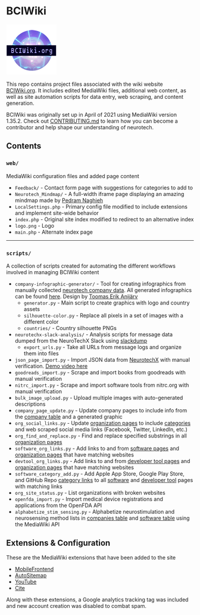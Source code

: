 # BCIWiki

![Logo](web/logo.png)

This repo contains project files associated with the wiki website [BCIWiki.org](https://BCIWiki.org). It includes edited MediaWiki files, additional web content, as well as site automation scripts for data entry, web scraping, and content generation.

BCIWiki was originally set up in April of 2021 using MediaWiki version 1.35.2. Check out [CONTRIBUTING.md](CONTRIBUTING.md) to learn how you can become a contributor and help shape our understanding of neurotech.


## Contents
### `web/`
MediaWiki configuration files and added page content 
- `Feedback/` - Contact form page with suggestions for categories to add to
- `Neurotech_Mindmap/` - A full-width iframe page displaying an amazing mindmap made by [Pedram Naghieh](https://github.com/PedRaMNG)
- `LocalSettings.php` - Primary config file modified to include extensions and implement site-wide behavior
- `index.php` - Original site index modified to redirect to an alternative index
- `logo.png` - Logo
- `main.php` - Alternate index page
---
### `scripts/`
A collection of scripts created for automating the different workflows involved in managing BCIWiki content
- `company-infographic-generator/` - Tool for creating infographics from manually collected [neurotech company data](https://bciwiki.org/index.php/Category:Companies). All generated infographics can be found [here](https://bciwiki.org/index.php/Company_Profiles). Design by [Toomas Erik Anijärv](https://www.toomaserikanijarv.com/)
    - `generator.py` - Main script to create graphics with logo and country assets
    - `silhouette-color.py` - Replace all pixels in a set of images with a different color
    - `countries/` - Country silhouette PNGs
- `neurotechx-slack-analysis/` - Analysis scripts for message data dumped from the NeuroTechX Slack using [slackdump](https://github.com/rusq/slackdump)
    - `export_urls.py` - Take all URLs from message logs and organize them into files
- `json_page_import.py` - Import JSON data from [NeurotechX](https://neurotechx.com/neurotech-ecosystem/) with manual verification. [Demo video here](https://drive.google.com/file/d/1he-GLCO5Wxq96iiPljpCqNO3G75q4YGm/view?usp=sharing)
- `goodreads_import.py` - Scrape and import books from goodreads with manual verification
- `nitrc_import.py` - Scrape and import software tools from nitrc.org with manual verification
- `bulk_image_upload.py` - Upload multiple images with auto-generated descriptions
- `company_page_update.py` - Update company pages to include info from the [company table](https://bciwiki.org/index.php/Category:Companies) and a generated graphic
- `org_social_links.py` - Update [organization pages](https://bciwiki.org/index.php/Category:Organizations) to include [categories](https://www.mediawiki.org/wiki/Help:Categories) and web scraped social media links (Facebook, Twitter, LinkedIn, etc.)
- `org_find_and_replace.py` - Find and replace specified substrings in all [organization pages](https://bciwiki.org/index.php/Category:Organizations)
- `software_org_links.py` - Add links to and from [software pages](https://bciwiki.org/index.php/Category:Software) and [organization pages](https://bciwiki.org/index.php/Category:Organizations) that have matching websites
- `devtool_org_links.py` - Add links to and from [developer tool pages](https://bciwiki.org/index.php/Category:Developer_Tools) and [organization pages](https://bciwiki.org/index.php/Category:Organizations) that have matching websites
- `software_category_add.py` - Add Apple App Store, Google Play Store, and GitHub Repo [category links](https://www.mediawiki.org/wiki/Help:Categories) to all [software](https://bciwiki.org/index.php/Category:Software) and [developer tool](https://bciwiki.org/index.php/Category:Developer_Tools) pages with matching links
- `org_site_status.py` - List organizations with broken websites
- `openfda_import.py` - Import medical device registrations and applications from the OpenFDA API
- `alphabetize_stim_sensing.py` - Alphabetize neurostimulation and neurosensing method lists in [companies table](https://bciwiki.org/index.php/Brain_Computer_Interface_Companies) and [software table](https://bciwiki.org/index.php/Category:Software) using the MediaWiki API

## Extensions & Configuration
These are the MediaWiki extensions that have been added to the site
- [MobileFrontend](https://www.mediawiki.org/wiki/Extension:MobileFrontend)
- [AutoSitemap](https://www.mediawiki.org/wiki/Extension:AutoSitemap)
- [YouTube](https://www.mediawiki.org/wiki/Extension:YouTube)
- [Cite](https://www.mediawiki.org/wiki/Extension:Cite)

Along with these extensions, a Google analytics tracking tag was included and new account creation was disabled to combat spam.

